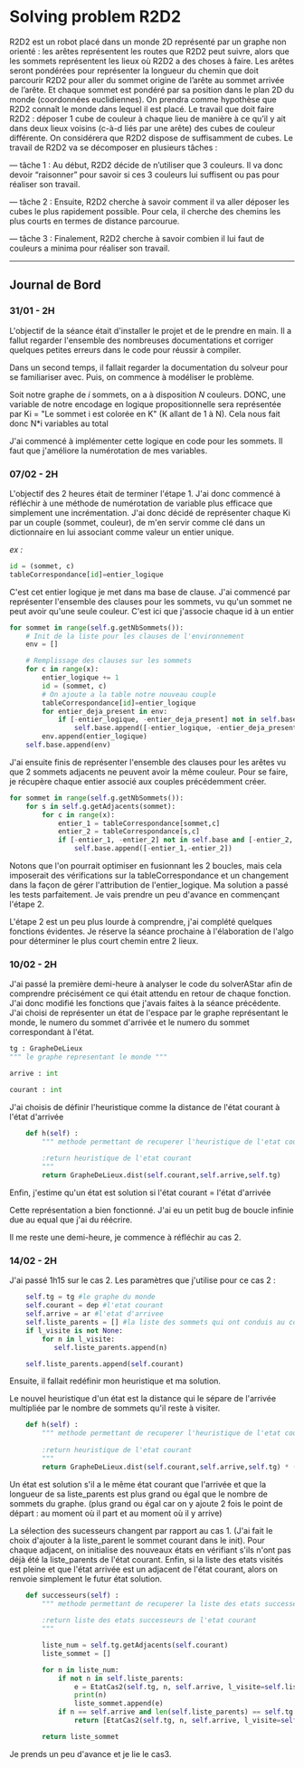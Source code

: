 # Solving problem R2D2
 
R2D2 est un robot placé dans un monde 2D représenté par un graphe non orienté : les arêtes
représentent les routes que R2D2 peut suivre, alors que les sommets représentent les lieux où
R2D2 a des choses à faire. Les arêtes seront pondérées pour représenter la longueur du chemin
que doit parcourir R2D2 pour aller du sommet origine de l’arête au sommet arrivée de l’arête. Et
chaque sommet est pondéré par sa position dans le plan 2D du monde (coordonnées euclidiennes).
On prendra comme hypothèse que R2D2 connaît le monde dans lequel il est placé.
Le travail que doit faire R2D2 : déposer 1 cube de couleur à chaque lieu de manière à ce qu’il y
ait dans deux lieux voisins (c-à-d liés par une arête) des cubes de couleur différente.
On considérera que R2D2 dispose de suffisamment de cubes.
Le travail de R2D2 va se décomposer en plusieurs tâches :

— tâche 1 : Au début, R2D2 décide de n’utiliser que 3 couleurs. Il va donc devoir “raisonner”
pour savoir si ces 3 couleurs lui suffisent ou pas pour réaliser son travail.

— tâche 2 : Ensuite, R2D2 cherche à savoir comment il va aller déposer les cubes le plus
rapidement possible. Pour cela, il cherche des chemins les plus courts en termes de distance
parcourue.

— tâche 3 : Finalement, R2D2 cherche à savoir combien il lui faut de couleurs a minima pour
réaliser son travail.

---

## Journal de Bord

### 31/01 - 2H

L'objectif de la séance était d'installer le projet et de le prendre en main.
Il a fallut regarder l'ensemble des nombreuses documentations et corriger
quelques petites erreurs dans le code pour réussir à compiler.

Dans un second temps, il fallait regarder la documentation du solveur 
pour se familiariser avec. Puis, on commence à modéliser le problème.

Soit notre graphe de *i* sommets, on a à disposition *N* couleurs. 
DONC, une variable de notre encodage en logique propositionnelle sera représentée par
Ki = "Le sommet i est colorée en K" (K allant de 1 à N). Cela nous fait donc N*i variables au total

J'ai commencé à implémenter cette logique en code pour les sommets.
Il faut que j'améliore la numérotation de mes variables.

### 07/02 - 2H

L'objectif des 2 heures était de terminer l'étape 1. J'ai donc commencé 
à réfléchir à une méthode de numérotation de variable plus efficace que simplement
une incrémentation. J'ai donc décidé de représenter chaque Ki par un couple
(sommet, couleur), de m'en servir comme clé dans un dictionnaire en lui associant
comme valeur un entier unique. 

_ex :_
```python
id = (sommet, c)
tableCorrespondance[id]=entier_logique
```

C'est cet entier logique je met dans ma base de clause. J'ai commencé par 
représenter l'ensemble des clauses pour les sommets, vu qu'un sommet ne peut
avoir qu'une seule couleur. C'est ici que j'associe chaque id à un entier

```python
for sommet in range(self.g.getNbSommets()):
    # Init de la liste pour les clauses de l'environnement
    env = []

    # Remplissage des clauses sur les sommets
    for c in range(x):
        entier_logique += 1
        id = (sommet, c)
        # On ajoute a la table notre nouveau couple
        tableCorrespondance[id]=entier_logique
        for entier_deja_present in env:
            if [-entier_logique, -entier_deja_present] not in self.base and [-entier_deja_present,-entier_logique] not in self.base:
                self.base.append([-entier_logique, -entier_deja_present])
        env.append(entier_logique)
    self.base.append(env)
```


J'ai ensuite finis de représenter l'ensemble des clauses pour les arêtes 
vu que 2 sommets adjacents ne peuvent avoir la même couleur. Pour se faire, je 
récupère chaque entier associé aux couples précédemment créer.

```python
for sommet in range(self.g.getNbSommets()):
    for s in self.g.getAdjacents(sommet):
        for c in range(x):
            entier_1 = tableCorrespondance[sommet,c]
            entier_2 = tableCorrespondance[s,c]
            if [-entier_1, -entier_2] not in self.base and [-entier_2, -entier_1] not in self.base:
                self.base.append([-entier_1,-entier_2])
```

Notons que l'on pourrait optimiser en fusionnant les 2 boucles, mais cela
imposerait des vérifications sur la tableCorrespondance et un changement dans
la façon de gérer l'attribution de l'entier_logique. Ma solution a passé les
tests parfaitement. Je vais prendre un peu d'avance en commençant l'étape 2.

L'étape 2 est un peu plus lourde à comprendre, j'ai complété quelques fonctions
évidentes. Je réserve la séance prochaine à l'élaboration de l'algo pour
déterminer le plus court chemin entre 2 lieux.

### 10/02 - 2H

J'ai passé la première demi-heure à analyser le code du solverAStar afin de comprendre
précisément ce qui était attendu en retour de chaque fonction. J'ai donc modifié les fonctions
que j'avais faites à la séance précédente. J'ai choisi de représenter un état de l'espace par
le graphe représentant le monde, le numero du sommet d'arrivée et le numero du sommet 
correspondant à l'état.

```python
tg : GrapheDeLieux
""" le graphe representant le monde """ 

arrive : int

courant : int
```

J'ai choisis de définir l'heuristique comme la distance de l'état courant à l'état d'arrivée
```python
    def h(self) :  
        """ methode permettant de recuperer l'heuristique de l'etat courant 
        
        :return heuristique de l'etat courant
        """
        return GrapheDeLieux.dist(self.courant,self.arrive,self.tg)
```

Enfin, j'estime qu'un état est solution si l'état courant = l'état d'arrivée

Cette représentation a bien fonctionné. J'ai eu un petit bug de boucle infinie due au equal que j'ai du réécrire.

Il me reste une demi-heure, je commence à réfléchir au cas 2.

### 14/02 - 2H

J'ai passé 1h15 sur le cas 2. Les paramètres que j'utilise pour ce cas 2 :
```python
    self.tg = tg #le graphe du monde
    self.courant = dep #l'etat courant
    self.arrive = ar #l'etat d'arrivee
    self.liste_parents = [] #la liste des sommets qui ont conduis au courant
    if l_visite is not None:
        for n in l_visite:
           self.liste_parents.append(n)

    self.liste_parents.append(self.courant)
```

Ensuite, il fallait redéfinir mon heuristique et ma solution.

Le nouvel heuristique d'un état est la distance qui le sépare de l'arrivée multipliée par
le nombre de sommets qu'il reste à visiter.
```python
    def h(self) :  
        """ methode permettant de recuperer l'heuristique de l'etat courant 
        
        :return heuristique de l'etat courant
        """
        return GrapheDeLieux.dist(self.courant,self.arrive,self.tg) * (self.tg.getNbSommets() - len(self.liste_parents))
```

Un état est solution s'il a le même état courant que l'arrivée et que la longueur de sa liste_parents
est plus grand ou égal que le nombre de sommets du graphe. (plus grand ou égal car on y ajoute 2 fois le point de départ :
au moment où il part et au moment où il y arrive)

La sélection des sucesseurs changent par rapport au cas 1. (J'ai fait le choix d'ajouter à la liste_parent le sommet courant
dans le init). Pour chaque adjacent, on initialise des nouveaux états en vérifiant s'ils n'ont pas déjà été la liste_parents 
de l'état courant. Enfin, si la liste des etats visités est pleine et que l'état arrivée est un adjacent de l'état courant, 
alors on renvoie simplement le futur état solution.

```python
    def successeurs(self) :
        """ methode permettant de recuperer la liste des etats successeurs de l'etat courant
        
        :return liste des etats successeurs de l'etat courant
        """

        liste_num = self.tg.getAdjacents(self.courant)
        liste_sommet = []

        for n in liste_num:
            if not n in self.liste_parents:
                e = EtatCas2(self.tg, n, self.arrive, l_visite=self.liste_parents)
                print(n)
                liste_sommet.append(e)
            if n == self.arrive and len(self.liste_parents) == self.tg.getNbSommets():
                return [EtatCas2(self.tg, n, self.arrive, l_visite=self.liste_parents)]

        return liste_sommet
```

Je prends un peu d'avance et je lie le cas3.